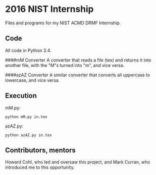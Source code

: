 # 2016 NIST Internship
Files and programs for my NIST ACMD DRMF Internship.

## Code
All code in Python 3.4.

####mM Converter
A converter that reads a file (tex) and returns it into another file, with the "M"s turned into "m", and vice versa.

####azAZ Converter
A similar converter that converts all uppercase to lowercase, and vice versa.

## Execution
mM.py:
```
python mM.py in.tex
```

azAZ.py:
```
python azAZ.py in.tex
```

## Contributors, mentors
Howard Cohl, who led and oversaw this project, and Mark Curran, who introduced me to this opportunity.
